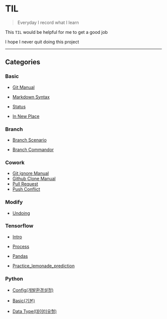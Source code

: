 # TIL
> Everyday I record what I learn

This `TIL` would be helpful for me to get a good job

I hope I never quit doing this project

---

## Categories
### Basic

- [Git Manual](https://github.com/lee-seunghoon/TIL/blob/master/git/01_git.md)
- [Markdown Syntax](https://github.com/lee-seunghoon/TIL/blob/master/markdown.md)

- [Status](./2020.12.30(Wed)/status.md)
- [In New Place](./2020.12.30(Wed)/to_do_list_새로운환경.md)



### Branch

- [Branch Scenario](./2020.12.30(Wed)/branch_scenario.md)

- [Branch Commandor](./2020.12.30(Wed)/branch_명령어.md)



### Cowork

- [Git ignore Manual](./2020.12.30(Wed)/git_ignore_사용법.md)
- [Github Clone Manual](./2020.12.30(Wed)/github_clone_방법.md)
- [Pull Request](./2020.12.30(Wed)/pull_request.md)
- [Push Conflict](./2020.12.30(Wed)/push_충돌_상황.md)



### Modify

- [Undoing](./2020.12.30(Wed)/undoing.md)



### Tensorflow

- [Intro](./Tensorflow101/Tensorflow_01_intro.md)

- [Process](./Tensorflow101/Tensorflow_02_process.md)

- [Pandas](./Tensorflow101/Tensorflow_03_pandas.md)

- [Practice_lemonade_prediction](./Tensorflow101/Tensorflow_04_practice.md)

  

### Python

* [Config(개발환경설정)](./Python_learning/01.개발환경설정.md)

* [Basic(기본)](./Python_learning/02.파이썬기본.md)

* [Data Type(데이터유형)](./Python_learning/03.파이썬데이터유형.md)

  